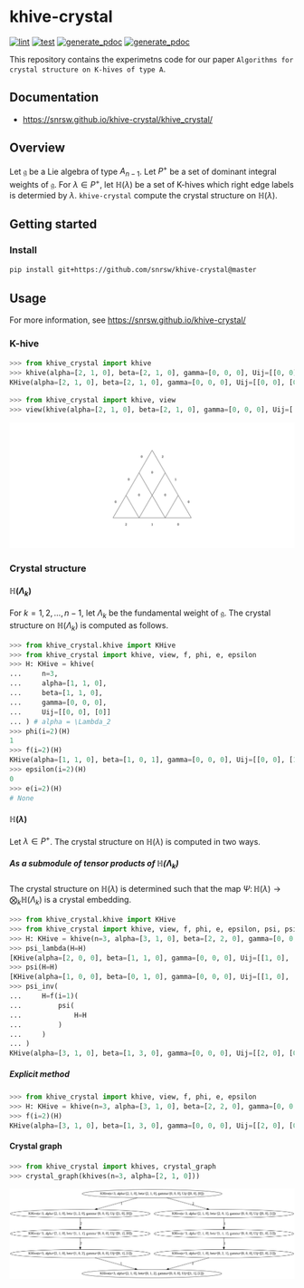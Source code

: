 # khive-crystal

[![lint](https://github.com/snrsw/khive-crystal/actions/workflows/lint.yaml/badge.svg)](https://github.com/snrsw/khive-crystal/actions/workflows/lint.yaml)
[![test](https://github.com/snrsw/khive-crystal/actions/workflows/test.yaml/badge.svg)](https://github.com/snrsw/khive-crystal/actions/workflows/test.yaml)
[![generate_pdoc](https://github.com/snrsw/khive-crystal/actions/workflows/pdoc.yaml/badge.svg)](https://github.com/snrsw/khive-crystal/actions/workflows/pdoc.yaml)
[![generate_pdoc](https://github.com/snrsw/khive-crystal/actions/workflows/pdoc.yaml/badge.svg)](https://github.com/snrsw/khive-crystal/actions/workflows/pdoc.yaml)

This repository contains the experimetns code for our paper `Algorithms for crystal structure on K-hives of type A`.

## Documentation

* https://snrsw.github.io/khive-crystal/khive_crystal/

## Overview

Let $\mathfrak{g}$ be a Lie algebra of type $A_{n-1}$. Let $P^+$ be a set of dominant integral weights of $\mathfrak{g}$. For $\lambda \in P^+$, let $\mathbb{H}(\lambda)$ be a set of K-hives which right edge labels is determied by $\lambda$.
`khive-crystal` compute the crystal structure on $\mathbb{H}(\lambda)$.

## Getting started

### Install

```bash
pip install git+https://github.com/snrsw/khive-crystal@master
```

## Usage

For more information, see https://snrsw.github.io/khive-crystal/

### K-hive

```python
>>> from khive_crystal import khive
>>> khive(alpha=[2, 1, 0], beta=[2, 1, 0], gamma=[0, 0, 0], Uij=[[0, 0], [0]])
KHive(alpha=[2, 1, 0], beta=[2, 1, 0], gamma=[0, 0, 0], Uij=[[0, 0], [0]])
```

```python
>>> from khive_crystal import khive, view
>>> view(khive(alpha=[2, 1, 0], beta=[2, 1, 0], gamma=[0, 0, 0], Uij=[[0, 0], [0]]))
```

![](<.github/images/KHive(n=3,%20alpha=[2,%201,%200],%20beta=[2,%201,%200],%20gamma=[0,%200,%200],%20Uij=[[0,%200],%20[0]]).png>)

### Crystal structure

#### $\mathbb{H}(\Lambda_k)$

For $k = 1, 2, \dots, n-1$, let $\Lambda_k$ be the fundamental weight of $\mathfrak{g}$.
The crystal structure on $\mathbb{H}(\Lambda_k)$ is computed as follows.

```python
>>> from khive_crystal.khive import KHive
>>> from khive_crystal import khive, view, f, phi, e, epsilon
>>> H: KHive = khive(
...     n=3,
...     alpha=[1, 1, 0],
...     beta=[1, 1, 0],
...     gamma=[0, 0, 0],
...     Uij=[[0, 0], [0]]
... ) # alpha = \Lambda_2
>>> phi(i=2)(H)
1
>>> f(i=2)(H)
KHive(alpha=[1, 1, 0], beta=[1, 0, 1], gamma=[0, 0, 0], Uij=[[0, 0], [1]])
>>> epsilon(i=2)(H)
0
>>> e(i=2)(H)
# None
```

#### $\mathbb{H}(\lambda)$

Let $\lambda \in P^+$.
The crystal structure on $\mathbb{H}(\lambda)$ is computed in two ways.

##### As a submodule of tensor products of $\mathbb{H}(\Lambda_k)$

The crystal structure on $\mathbb{H}(\lambda)$ is determined such that the map $\Psi \colon \mathbb{H}(\lambda) \to \bigotimes_{k} \mathbb{H}(\Lambda_k)$ is a crystal embedding.

```python
>>> from khive_crystal.khive import KHive
>>> from khive_crystal import khive, view, f, phi, e, epsilon, psi, psi_lambda, psi_inv
>>> H: KHive = khive(n=3, alpha=[3, 1, 0], beta=[2, 2, 0], gamma=[0, 0, 0], Uij=[[1, 0], [0]])
>>> psi_lambda(H=H)
[KHive(alpha=[2, 0, 0], beta=[1, 1, 0], gamma=[0, 0, 0], Uij=[[1, 0], [0]]), KHive(alpha=[1, 1, 0], beta=[1, 1, 0], gamma=[0, 0, 0], Uij=[[0, 0], [0]])]
>>> psi(H=H)
[KHive(alpha=[1, 0, 0], beta=[0, 1, 0], gamma=[0, 0, 0], Uij=[[1, 0], [0]]), KHive(alpha=[1, 0, 0], beta=[1, 0, 0], gamma=[0, 0, 0], Uij=[[0, 0], [0]]), KHive(alpha=[1, 1, 0], beta=[1, 1, 0], gamma=[0, 0, 0], Uij=[[0, 0], [0]])]
>>> psi_inv(
...     H=f(i=1)(
...         psi(
...             H=H
...         )
...     )
... )
KHive(alpha=[3, 1, 0], beta=[1, 3, 0], gamma=[0, 0, 0], Uij=[[2, 0], [0]])
```

##### Explicit method

```python
>>> from khive_crystal import khive, view, f, phi, e, epsilon
>>> H: KHive = khive(n=3, alpha=[3, 1, 0], beta=[2, 2, 0], gamma=[0, 0, 0], Uij=[[1, 0], [0]])
>>> f(i=2)(H)
KHive(alpha=[3, 1, 0], beta=[1, 3, 0], gamma=[0, 0, 0], Uij=[[2, 0], [0]])
```

#### Crystal graph

```python
>>> from khive_crystal import khives, crystal_graph
>>> crystal_graph(khives(n=3, alpha=[2, 1, 0]))
```

![](<.github/images/khives(n=3,%20alpha=[2,%201,%200]).png>)
